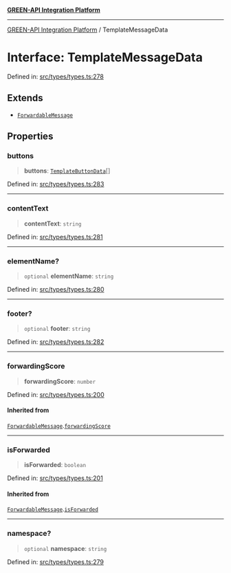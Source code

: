 [**GREEN-API Integration Platform**](../README.md)

***

[GREEN-API Integration Platform](../globals.md) / TemplateMessageData

# Interface: TemplateMessageData

Defined in: [src/types/types.ts:278](https://github.com/green-api/greenapi-integration/blob/1e2009040b9fbee0c78f6935b3e8b1d1b6550313/src/types/types.ts#L278)

## Extends

- [`ForwardableMessage`](ForwardableMessage.md)

## Properties

### buttons

> **buttons**: [`TemplateButtonData`](TemplateButtonData.md)[]

Defined in: [src/types/types.ts:283](https://github.com/green-api/greenapi-integration/blob/1e2009040b9fbee0c78f6935b3e8b1d1b6550313/src/types/types.ts#L283)

***

### contentText

> **contentText**: `string`

Defined in: [src/types/types.ts:281](https://github.com/green-api/greenapi-integration/blob/1e2009040b9fbee0c78f6935b3e8b1d1b6550313/src/types/types.ts#L281)

***

### elementName?

> `optional` **elementName**: `string`

Defined in: [src/types/types.ts:280](https://github.com/green-api/greenapi-integration/blob/1e2009040b9fbee0c78f6935b3e8b1d1b6550313/src/types/types.ts#L280)

***

### footer?

> `optional` **footer**: `string`

Defined in: [src/types/types.ts:282](https://github.com/green-api/greenapi-integration/blob/1e2009040b9fbee0c78f6935b3e8b1d1b6550313/src/types/types.ts#L282)

***

### forwardingScore

> **forwardingScore**: `number`

Defined in: [src/types/types.ts:200](https://github.com/green-api/greenapi-integration/blob/1e2009040b9fbee0c78f6935b3e8b1d1b6550313/src/types/types.ts#L200)

#### Inherited from

[`ForwardableMessage`](ForwardableMessage.md).[`forwardingScore`](ForwardableMessage.md#forwardingscore)

***

### isForwarded

> **isForwarded**: `boolean`

Defined in: [src/types/types.ts:201](https://github.com/green-api/greenapi-integration/blob/1e2009040b9fbee0c78f6935b3e8b1d1b6550313/src/types/types.ts#L201)

#### Inherited from

[`ForwardableMessage`](ForwardableMessage.md).[`isForwarded`](ForwardableMessage.md#isforwarded)

***

### namespace?

> `optional` **namespace**: `string`

Defined in: [src/types/types.ts:279](https://github.com/green-api/greenapi-integration/blob/1e2009040b9fbee0c78f6935b3e8b1d1b6550313/src/types/types.ts#L279)
